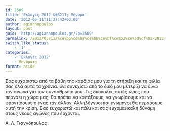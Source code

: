 ```yaml
---
id: 2509
title: 'Εκλογές 2012 &#8211; Μήνυμα'
date: '2012-05-11T11:37:42+03:00'
author: agiannopoulos
layout: post
guid: 'http://agiannopoulos.gr/?p=2509'
permalink: /2012/05/11/%ce%b5%ce%ba%ce%bb%ce%bf%ce%b3%ce%ad%cf%82-2012-%ce%bc%ce%ae%ce%bd%cf%85%ce%bc%ce%b1/
switch_like_status:
    - '1'
categories:
    - 'Εκλογές 2012'
    - Μηνύματα
format: aside
---
```


Σας ευχαριστώ από τα βάθη της καρδιάς μου για τη στήριξη και τη φιλία σας όλα αυτά τα χρόνια. Θα συνεχίσω από το δικό μου μετερίζι να δίνω τον αγώνα για τον συνάνθρωπο μου. Τις δύσκολες αυτές ώρες που περνάει η χώρα μας, θα πρέπει να κοιτάξουμε, να γνωρίσουμε και να φροντίσουμε ο ένας τον άλλον. Αλληλέγγυοι και ενωμένοι θα περάσουμε αυτή την κρίση. Σας ευχαριστώ και πάλι και σας εύχομαι καλή δύναμη στους νέους αγώνες που έρχονται.

Α. Λ. Γιαννόπουλος